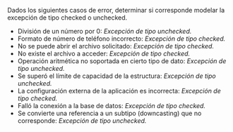 Dados los siguientes casos de error, determinar si corresponde modelar la excepción de tipo checked o unchecked.

- División de un número por 0: _Excepción de tipo unchecked._
- Formato de número de teléfono incorrecto: _Excepción de tipo checked._
- No se puede abrir el archivo solicitado: _Excepción de tipo checked._
- No existe el archivo a acceder: _Excepción de tipo checked._
- Operación aritmética no soportada en cierto tipo de dato: _Excepción de tipo unchecked._
- Se superó el límite de capacidad de la estructura: _Excepción de tipo unchecked._
- La configuración externa de la aplicación es incorrecta: _Excepción de tipo checked._
- Falló la conexión a la base de datos: _Excepción de tipo checked._
- Se convierte una referencia a un subtipo (downcasting) que no corresponde: _Excepción de tipo unchecked._
